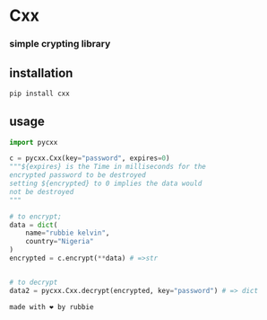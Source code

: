 # Cxx
### simple crypting library

## installation
```bash
pip install cxx
```

## usage
```python
import pycxx

c = pycxx.Cxx(key="password", expires=0)
"""${expires} is the Time in milliseconds for the 
encrypted password to be destroyed
setting ${encrypted} to 0 implies the data would
not be destroyed
"""

# to encrypt;
data = dict(
    name="rubbie kelvin",
    country="Nigeria"
)
encrypted = c.encrypt(**data) # =>str


# to decrypt
data2 = pycxx.Cxx.decrypt(encrypted, key="password") # => dict
```

`made with ❤️ by rubbie`